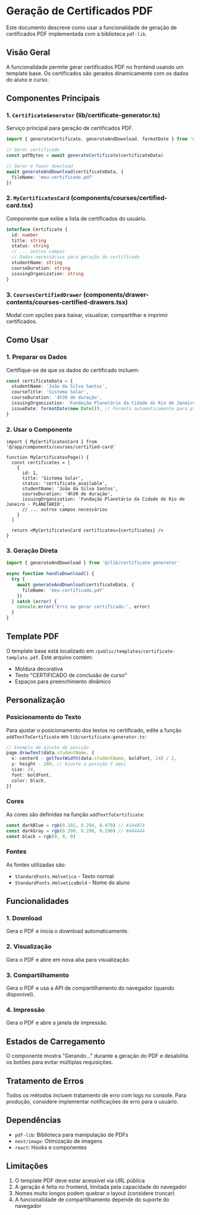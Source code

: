 # Geração de Certificados PDF

Este documento descreve como usar a funcionalidade de geração de certificados PDF implementada com a biblioteca `pdf-lib`.

## Visão Geral

A funcionalidade permite gerar certificados PDF no frontend usando um template base. Os certificados são gerados dinamicamente com os dados do aluno e curso.

## Componentes Principais

### 1. `CertificateGenerator` (lib/certificate-generator.ts)

Serviço principal para geração de certificados PDF.

```typescript
import { generateCertificate, generateAndDownload, formatDate } from '@/lib/certificate-generator'

// Gerar certificado
const pdfBytes = await generateCertificate(certificateData)

// Gerar e fazer download
await generateAndDownload(certificateData, {
  fileName: 'meu-certificado.pdf'
})
```

### 2. `MyCertificatesCard` (components/courses/certified-card.tsx)

Componente que exibe a lista de certificados do usuário.

```typescript
interface Certificate {
  id: number
  title: string
  status: string
  // ... outros campos
  // Dados necessários para geração do certificado
  studentName: string
  courseDuration: string
  issuingOrganization: string
}
```

### 3. `CoursesCertifiedDrawer` (components/drawer-contents/courses-certified-drawers.tsx)

Modal com opções para baixar, visualizar, compartilhar e imprimir certificados.

## Como Usar

### 1. Preparar os Dados

Certifique-se de que os dados do certificado incluem:

```typescript
const certificateData = {
  studentName: 'João da Silva Santos',
  courseTitle: 'Sistema Solar',
  courseDuration: '4h30 de duração',
  issuingOrganization: 'Fundação Planetário da Cidade do Rio de Janeiro - PLANETÁRIO',
  issueDate: formatDate(new Date()), // Formata automaticamente para pt-BR
}
```

### 2. Usar o Componente

```tsx
import { MyCertificatesCard } from '@/app/components/courses/certified-card'

function MyCertificatesPage() {
  const certificates = [
    {
      id: 1,
      title: 'Sistema Solar',
      status: 'certificate_available',
      studentName: 'João da Silva Santos',
      courseDuration: '4h30 de duração',
      issuingOrganization: 'Fundação Planetário da Cidade do Rio de Janeiro - PLANETÁRIO',
      // ... outros campos necessários
    }
  ]

  return <MyCertificatesCard certificates={certificates} />
}
```

### 3. Geração Direta

```typescript
import { generateAndDownload } from '@/lib/certificate-generator'

async function handleDownload() {
  try {
    await generateAndDownload(certificateData, {
      fileName: 'meu-certificado.pdf'
    })
  } catch (error) {
    console.error('Erro ao gerar certificado:', error)
  }
}
```

## Template PDF

O template base está localizado em `/public/templates/certificate-template.pdf`. Este arquivo contém:

- Moldura decorativa
- Texto "CERTIFICADO de conclusão de curso"
- Espaços para preenchimento dinâmico

## Personalização

### Posicionamento do Texto

Para ajustar o posicionamento dos textos no certificado, edite a função `addTextToCertificate` em `lib/certificate-generator.ts`:

```typescript
// Exemplo de ajuste de posição
page.drawText(data.studentName, {
  x: centerX - getTextWidth(data.studentName, boldFont, 24) / 2,
  y: height - 280, // Ajuste a posição Y aqui
  size: 24,
  font: boldFont,
  color: black,
})
```

### Cores

As cores são definidas na função `addTextToCertificate`:

```typescript
const darkBlue = rgb(0.102, 0.294, 0.478) // #1A4B7A
const darkGray = rgb(0.290, 0.290, 0.290) // #4A4A4A
const black = rgb(0, 0, 0)
```

### Fontes

As fontes utilizadas são:

- `StandardFonts.Helvetica` - Texto normal
- `StandardFonts.HelveticaBold` - Nome do aluno

## Funcionalidades

### 1. Download
Gera o PDF e inicia o download automaticamente.

### 2. Visualização
Gera o PDF e abre em nova aba para visualização.

### 3. Compartilhamento
Gera o PDF e usa a API de compartilhamento do navegador (quando disponível).

### 4. Impressão
Gera o PDF e abre a janela de impressão.

## Estados de Carregamento

O componente mostra "Gerando..." durante a geração do PDF e desabilita os botões para evitar múltiplas requisições.

## Tratamento de Erros

Todos os métodos incluem tratamento de erro com logs no console. Para produção, considere implementar notificações de erro para o usuário.

## Dependências

- `pdf-lib`: Biblioteca para manipulação de PDFs
- `next/image`: Otimização de imagens
- `react`: Hooks e componentes

## Limitações

1. O template PDF deve estar acessível via URL pública
2. A geração é feita no frontend, limitada pela capacidade do navegador
3. Nomes muito longos podem quebrar o layout (considere truncar)
4. A funcionalidade de compartilhamento depende do suporte do navegador
